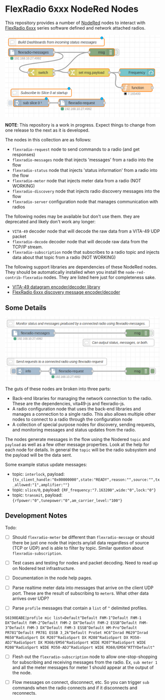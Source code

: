 # FlexRadio 6xxx NodeRed Nodes

This repository provides a number of [NodeRed](https://nodered.org) nodes to 
interact with [FlexRadio 6xxx](http://flexradio.com) series software defined
and network attached radios.

![Dashboard](example/dashboard.png)

**NOTE**: This repository is a work in progress. Expect things to change from one release to the next as it is developed.

The nodes in this collection are as follows:

- `flexradio-request` node to send commands to a radio (and get responses)
- `flexradio-messages` node that injects 'messages' from a radio into the flow
- `flexradio-status` node that injects 'status information' from a radio into the flow
- `flexradio-meter` node that injects meter data from a radio (NOT WORKING)
- `flexradio-discovery` node that injects radio discovery messages into the flow
- `flexradio-server` configuration node that manages communication with radios

The following nodes may be available but don't use them. they are deprecated and likely don't work any longer:

- `VITA-49` decoder node that will decode the raw data from a VITA-49 UDP packet
- `flexradio-decode` decoder node that will decode raw data from the TCP/IP stream.
- `flexradio-subscription` node that subscribes to a radio topic and injects data about that topic from a radio (NOT WORKING)

The following support libraries are dependencies of these NodeRed nodes. They should be automatically installed when you install the `node-red-contrib-flexradio` nodes. They are listed here just for completeness sake.

- [VITA-49 datagram encoder/decoder library](https://github.com/stephenhouser/vita49-js)
- [FlexRadio 6xxx discovery message encoder/decoder](https://github.com/stephenhouser/flexradio-js)

## Some Details

![Messages](example/messages.png)

The guts of these nodes are broken into three parts:

- Back-end libraries for managing the network connection to the radio. These are the dependencies, vita49-js and flexradio-js.
- A radio configuration node that uses the back-end libraries and manages a connection to a single radio. This also allows multiple other nodes to connect to a radio through the configuration node
- A collection of special purpose nodes for discovery, sending requests, and monitoring messages and status updates from the radio.

The nodes generate messages in the flow using the Nodered `topic` and `payload` as well as a few other message properties. Look at the help for each node for details. In general the `topic` will be the radio subsystem and the payload will be the data sent.

Some example status update messages:

* topic: `interlock`, payload: `{tx_client_handle:"0x00000000",state:"READY",reason:"",source:"",tx_allowed:"1",amplifier:""}`
* topic: `slice/0`, payload: `{RF_frequency:"7.163200",wide:"0",lock:"0"}`
* topic: `transmit`, payload: `{rfpower:"0",tunepower:"0",am_carrier_level:"100"}`

## Development Notes

Todo:

- [ ] Should `flexradio-meter` be different than `flexradio-message` or should there be just one node that injects any/all data regardless of source (TCP or UDP) and is able to filter by topic. Similar question about `flexradio-subscription`.

- [ ] Test cases and testing for nodes and packet decoding. Need to read up on Nodered test infrastructure.

- [ ] Documentation in the node help pages.

- [ ] Parse realtime meter data into messages that arrive on the client UDP port. These are the result of subscribing to `meter`s. What other data arrives over UDP?

- [ ] Parse `profile` messages that contain a `list` of `^` delimited profiles.

```
S6190EABE|profile mic list=Default^Default FHM-1^Default FHM-1 DX^Default FHM-2^Default FHM-2 DX^Default FHM-2 ESSB^Default FHM-3^Default FHM-3 DX^Default FHM-3 ESSB^Default HM-Pro^Default PR781^Default PR781 ESSB 3_2k^Default ProSet HC6^Inrad M629^Inrad M650^RadioSport DX M207^RadioSport DX M208^RadioSport DX M350-ADJ^RadioSport DX M360/EM56^RadioSport WIDE M207^RadioSport WIDE M208^RadioSport WIDE M350-ADJ^RadioSport WIDE M360/EM56^RTTYDefault^
```

- [ ] Flesh out the `flexradio-subscription` node to allow one-stop-shopping for subscribing and receiving messages from the radio. Ex, `sub meter 1` and all the meter messages for meter 1 should appear at the output of the node.

- [ ] Flow messages on connect, disconnect, etc. So you can trigger `sub` commands when the radio connects and if it disconnects and reconnects.